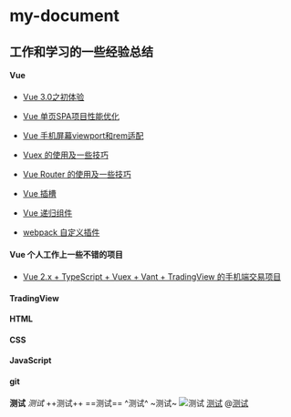 # my-document## 工作和学习的一些经验总结#### Vue- [Vue 3.0之初体验]()- [Vue 单页SPA项目性能优化](https://github.com/litao9238/my-document/blob/main/src/Vue%E5%8D%95%E9%A1%B5SPA%E9%A1%B9%E7%9B%AE%E6%80%A7%E8%83%BD%E4%BC%98%E5%8C%96.md)- [Vue 手机屏幕viewport和rem适配]()- [Vuex 的使用及一些技巧]()- [Vue Router 的使用及一些技巧]()- [Vue 插槽]()- [Vue 递归组件]()- [webpack 自定义插件]()#### Vue 个人工作上一些不错的项目- [Vue 2.x + TypeScript + Vuex + Vant + TradingView 的手机端交易项目]()#### TradingView#### HTML#### CSS#### JavaScript#### git**测试***测试*++测试++==测试==^测试^~测试~![测试](http://)[测试](http://)@[测试]()